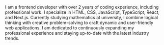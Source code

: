 I am a frontend developer with over 2 years of coding experience, including professional work. I specialize in HTML, CSS, JavaScript, TypeScript, React, and Next.js. Currently studying mathematics at university, I combine logical thinking with creative problem-solving to craft dynamic and user-friendly web applications. I am dedicated to continuously expanding my professional experience and staying up-to-date with the latest industry trends.
